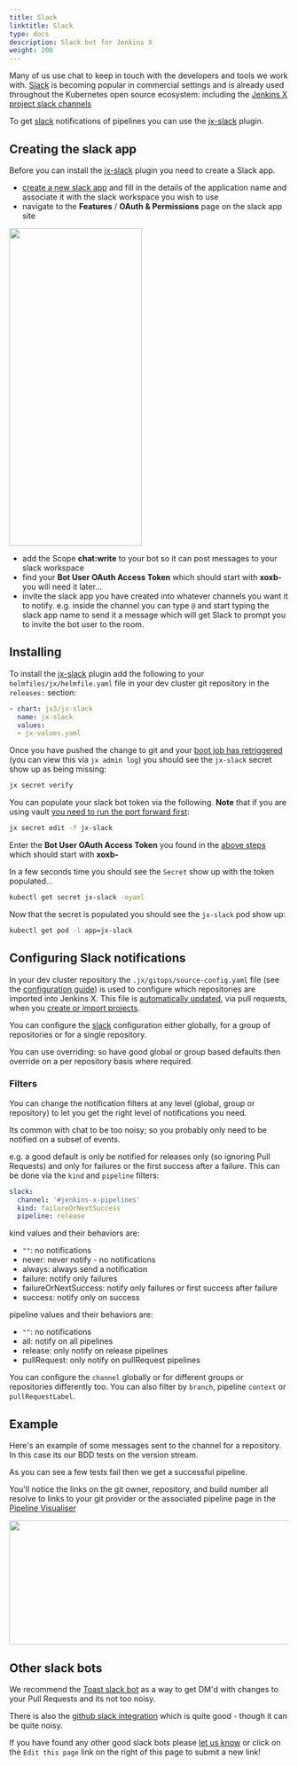 ```yaml
---
title: Slack
linktitle: Slack
type: docs
description: Slack bot for Jenkins X 
weight: 200
---
```


Many of us use chat to keep in touch with the developers and tools we work with. [Slack](https://www.slack.com/) is becoming popular in commercial settings and is already used throughout the Kubernetes open source ecosystem: including the [Jenkins X project slack channels](https://jenkins-x.io/community/#slack)

To get [slack](https://www.slack.com/) notifications of pipelines you can use the [jx-slack](https://github.com/jenkins-x-plugins/jx-slack) plugin.

## Creating the slack app

Before you can install the [jx-slack](https://github.com/jenkins-x-plugins/jx-slack) plugin you need to create a Slack app.

* [create a new slack app](https://api.slack.com/apps?new_app=1) and fill in the details of the application name and associate it with the slack workspace you wish to use
* navigate to the **Features** / **OAuth & Permissions** page on the slack app site

<img src="/images/slack/slack-oauth-page.png" class="img-thumbnail" width="239" height="573">

* add the Scope **chat:write** to your bot so it can post messages to your slack workspace
* find your **Bot User OAuth Access Token** which should start with **xoxb-** you will need it later...
* invite the slack app you have created into whatever channels you want it to notify. e.g. inside the channel you can type `@` and start typing the slack app name to send it a message which will get Slack to prompt you to invite the bot user to the room.

## Installing

To install the [jx-slack](https://github.com/jenkins-x-plugins/jx-slack) plugin add the following to your `helmfiles/jx/helmfile.yaml` file in your dev cluster git repository in the `releases:` section:

```yaml
- chart: jx3/jx-slack
  name: jx-slack
  values:
  - jx-values.yaml
```

Once you have pushed the change to git and your [boot job has retriggered](/v3/about/how-it-works/#boot-job) (you can view this via `jx admin log`) you should see the `jx-slack` secret show up as being missing:

```bash
jx secret verify 
```

You can populate your slack bot token via the following. **Note** that if you are using vault [you need to run the port forward first](/v3/admin/setup/secrets/vault/#using-vault):

```bash
jx secret edit -f jx-slack
```

Enter the  **Bot User OAuth Access Token** you found in the [above steps](#creating-the-slack-app) which should start with **xoxb-**

In a few seconds time you should see the `Secret` show up with the token populated...

```bash
kubectl get secret jx-slack -oyaml
```

Now that the secret is populated you should see the `jx-slack` pod show up:

```bash
kubectl get pod -l app=jx-slack
```

## Configuring Slack notifications

In your dev cluster repository the `.jx/gitops/source-config.yaml` file (see the [configuration guide](https://github.com/jenkins-x/jx-gitops/blob/master/docs/config.md#gitops.jenkins-x.io/v1alpha1.SourceConfig)) is used to configure which repositories are imported into Jenkins X. This file is [automatically updated](/v3/about/how-it-works/#importing--creating-quickstarts), via pull requests, when you [create or import projects](/v3/develop/create-project/).

You can configure the [slack](https://github.com/jenkins-x/jx-gitops/blob/master/docs/config.md#gitops.jenkins-x.io/v1alpha1.SlackNotify) configuration either globally, for a group of repositories or for a single repository.

You can use overriding: so have good global or group based defaults then override on a per repository basis where required.

### Filters

You can change the notification filters at any level (global, group or repository) to let you get the right level of notifications you need.

Its common with chat to be too noisy; so you probably only need to be notified on a subset of events.

e.g. a good default is only be notified for releases only (so ignoring Pull Requests) and only for failures or the first success after a failure. This can be done via the `kind` and `pipeline` filters:

```yaml
slack:
  channel: '#jenkins-x-pipelines'
  kind: failureOrNextSuccess
  pipeline: release
```

kind values and their behaviors are:

* `""`: no notifications
* never: never notify - no notifications
* always: always send a notification
* failure: notify only failures
* failureOrNextSuccess: notify only failures or first success after failure
* success: notify only on success

pipeline values and their behaviors are:

* `""`: no notifications
* all: notify on all pipelines
* release: only notify on release pipelines
* pullRequest: only notify on pullRequest pipelines

You can configure the `channel` globally or for different groups or repositories differently too. You can also filter by `branch`, pipeline `context` or `pullRequestLabel`.

## Example

Here's an example of some messages sent to the channel for a repository. In this case its our BDD tests on the version stream.

As you can see a few tests fail then we get a successful pipeline.

You'll notice the links on the git owner, repository, and build number all resolve to links to your git provider or the associated pipeline page in the [Pipeline Visualiser](/v3/develop/ui/dashboard/)

<img src="/images/slack/slack-bot.png" class="img-thumbnail" width="542" height="224">

## Other slack bots

We recommend the [Toast slack bot](https://toast.ninja/) as a way to get DM'd with changes to your Pull Requests and its not too noisy.

There is also the [github slack integration](https://slack.github.com/) which is quite good - though it can be quite noisy.

If you have found any other good slack bots please [let us know](http://localhost:1313/community/#slack) or click on the `Edit this page` link on the right of this page to submit a new link!
